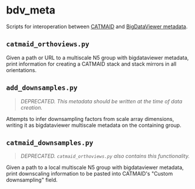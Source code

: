 # bdv_meta

Scripts for interoperation between [CATMAID](https://catmaid.org) and
[BigDataViewer metadata](https://github.com/google/neuroglancer/tree/master/src/neuroglancer/datasource/n5).

## `catmaid_orthoviews.py`

Given a path or URL to a multiscale N5 group with bigdataviewer metadata,
print information for creating a CATMAID stack and stack mirrors in all orientations.

## `add_downsamples.py`

> *DEPRECATED. This metadata should be written at the time of data creation.*

Attempts to infer downsampling factors from scale array dimensions,
writing it as bigdataviewer multiscale metadata on the containing group.

## `catmaid_downsamples.py`

> *DEPRECATED. `catmaid_orthoviews.py` also contains this functionality.*

Given a path to a local multiscale N5 group with bigdataviewer metadata,
print downscaling information to be pasted into CATMAID's "Custom downsampling" field.
